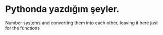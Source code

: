 # Pythonda yazdığım şeyler.

Number systems and converting them into each other, leaving it here just for the functions
